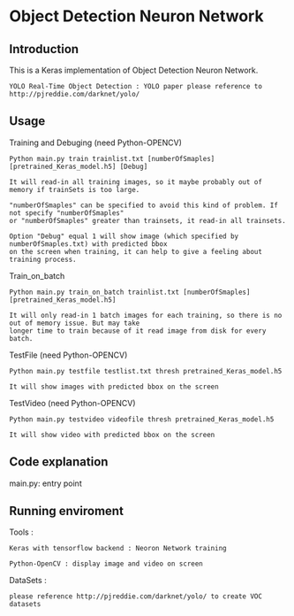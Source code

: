 # Object Detection Neuron Network

Introduction
---------------------------------------------------------------------------------------------------

This is a Keras implementation of Object Detection Neuron Network. 

    YOLO Real-Time Object Detection : YOLO paper please reference to http://pjreddie.com/darknet/yolo/


Usage
---------------------------------------------------------------------------------------

Training and Debuging (need Python-OPENCV)

    Python main.py train trainlist.txt [numberOfSmaples] [pretrained_Keras_model.h5] [Debug]
    
    It will read-in all training images, so it maybe probably out of memory if trainSets is too large.
    
    "numberOfSmaples" can be specified to avoid this kind of problem. If not specify "numberOfSmaples"
    or "numberOfSmaples" greater than trainsets, it read-in all trainsets.
    
    Option "Debug" equal 1 will show image (which specified by numberOfSmaples.txt) with predicted bbox 
    on the screen when training, it can help to give a feeling about training process.
    
Train_on_batch

    Python main.py train_on_batch trainlist.txt [numberOfSmaples] [pretrained_Keras_model.h5]
    
    It will only read-in 1 batch images for each training, so there is no out of memory issue. But may take
    longer time to train because of it read image from disk for every batch.
    
TestFile (need Python-OPENCV)

    Python main.py testfile testlist.txt thresh pretrained_Keras_model.h5
    
    It will show images with predicted bbox on the screen

TestVideo (need Python-OPENCV)

    Python main.py testvideo videofile thresh pretrained_Keras_model.h5
    
    It will show video with predicted bbox on the screen
    
    
Code explanation
---------------------------------------------------------------------------------------------

main.py: entry point



Running enviroment
--------------------------------------------------------------------------------------------
Tools :
  
    Keras with tensorflow backend : Neoron Network training

    Python-OpenCV : display image and video on screen

DataSets :
  
    please reference http://pjreddie.com/darknet/yolo/ to create VOC datasets
    
